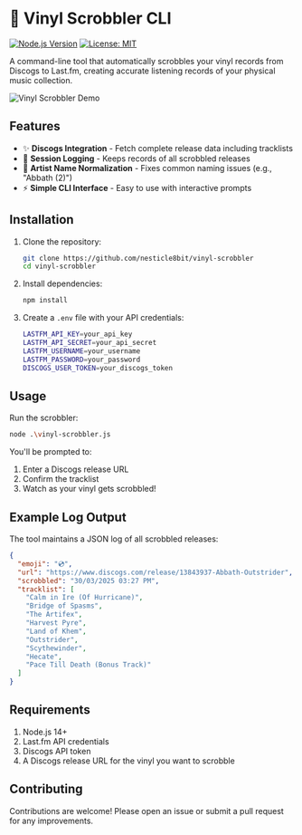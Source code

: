 # 🎵 Vinyl Scrobbler CLI

[![Node.js Version](https://img.shields.io/badge/node-%3E%3D14.0.0-brightgreen)](https://nodejs.org/)
[![License: MIT](https://img.shields.io/badge/License-MIT-yellow.svg)](https://opensource.org/licenses/MIT)

A command-line tool that automatically scrobbles your vinyl records from Discogs to Last.fm, creating accurate listening records of your physical music collection.

![Vinyl Scrobbler Demo](https://github.com/user-attachments/assets/09976f1f-64c5-4501-97d2-efb21f03d583)

## Features

- ✨ **Discogs Integration** - Fetch complete release data including tracklists
- 📝 **Session Logging** - Keeps records of all scrobbled releases
- 🔄 **Artist Name Normalization** - Fixes common naming issues (e.g., "Abbath (2)")
- ⚡ **Simple CLI Interface** - Easy to use with interactive prompts

## Installation

1. Clone the repository:
   ```bash
   git clone https://github.com/nesticle8bit/vinyl-scrobbler
   cd vinyl-scrobbler

2. Install dependencies:

   ```bash
   npm install
   ```

3. Create a `.env` file with your API credentials:

   ```bash
   LASTFM_API_KEY=your_api_key
   LASTFM_API_SECRET=your_api_secret
   LASTFM_USERNAME=your_username
   LASTFM_PASSWORD=your_password
   DISCOGS_USER_TOKEN=your_discogs_token
   ```

## Usage

Run the scrobbler:

  ```bash
  node .\vinyl-scrobbler.js
```

You'll be prompted to:

  1. Enter a Discogs release URL
  2. Confirm the tracklist
  3. Watch as your vinyl gets scrobbled!

## Example Log Output

The tool maintains a JSON log of all scrobbled releases:

```json
{
  "emoji": "💿",
  "url": "https://www.discogs.com/release/13843937-Abbath-Outstrider",
  "scrobbled": "30/03/2025 03:27 PM",
  "tracklist": [
    "Calm in Ire (Of Hurricane)",
    "Bridge of Spasms",
    "The Artifex",
    "Harvest Pyre",
    "Land of Khem",
    "Outstrider",
    "Scythewinder",
    "Hecate",
    "Pace Till Death (Bonus Track)"
  ]
}
```

## Requirements

  1. Node.js 14+
  2. Last.fm API credentials
  3. Discogs API token
  4. A Discogs release URL for the vinyl you want to scrobble

## Contributing

Contributions are welcome! Please open an issue or submit a pull request for any improvements.
